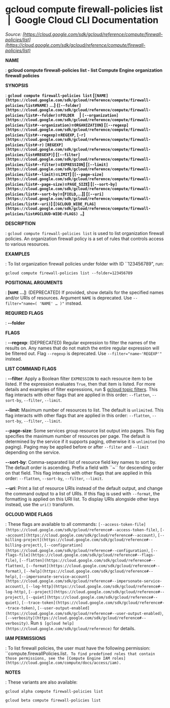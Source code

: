 # gcloud compute firewall-policies list  |  Google Cloud CLI Documentation

*Source: [https://cloud.google.com/sdk/gcloud/reference/compute/firewall-policies/list](https://cloud.google.com/sdk/gcloud/reference/compute/firewall-policies/list)*

**NAME**

: **gcloud compute firewall-policies list - list Compute Engine organization firewall policies**

**SYNOPSIS**

: **`gcloud compute firewall-policies list` [`[NAME](https://cloud.google.com/sdk/gcloud/reference/compute/firewall-policies/list#NAME)` …] (`[--folder](https://cloud.google.com/sdk/gcloud/reference/compute/firewall-policies/list#--folder)`=`FOLDER`     | `[--organization](https://cloud.google.com/sdk/gcloud/reference/compute/firewall-policies/list#--organization)`=`ORGANIZATION`) [`[--regexp](https://cloud.google.com/sdk/gcloud/reference/compute/firewall-policies/list#--regexp)`=`REGEXP`, `[-r](https://cloud.google.com/sdk/gcloud/reference/compute/firewall-policies/list#-r)` `[REGEXP](https://cloud.google.com/sdk/gcloud/reference/compute/firewall-policies/list#REGEXP)`] [`[--filter](https://cloud.google.com/sdk/gcloud/reference/compute/firewall-policies/list#--filter)`=`EXPRESSION`] [`[--limit](https://cloud.google.com/sdk/gcloud/reference/compute/firewall-policies/list#--limit)`=`LIMIT`] [`[--page-size](https://cloud.google.com/sdk/gcloud/reference/compute/firewall-policies/list#--page-size)`=`PAGE_SIZE`] [`[--sort-by](https://cloud.google.com/sdk/gcloud/reference/compute/firewall-policies/list#--sort-by)`=[`FIELD`,…]] [`[--uri](https://cloud.google.com/sdk/gcloud/reference/compute/firewall-policies/list#--uri)`] [`[GCLOUD_WIDE_FLAG](https://cloud.google.com/sdk/gcloud/reference/compute/firewall-policies/list#GCLOUD-WIDE-FLAGS) …`]**

**DESCRIPTION**

: `gcloud compute firewall-policies list` is used to list organization
firewall policies. An organization firewall policy is a set of rules that
controls access to various resources.

**EXAMPLES**

: To list organization firewall policies under folder with ID ``123456789", run:

```
gcloud compute firewall-policies list --folder=123456789
```

**POSITIONAL ARGUMENTS**

: **[`NAME` …]**:
(DEPRECATED) If provided, show details for the specified names and/or URIs of
resources.
Argument `NAME` is deprecated. Use `--filter="name=( 'NAME'
… )"` instead.

**REQUIRED FLAGS**

: **--folder**

**FLAGS**

: **--regexp**:
(DEPRECATED) Regular expression to filter the names of the results on. Any names
that do not match the entire regular expression will be filtered out.
Flag `--regexp` is deprecated. Use
`--filter="name~'REGEXP'"` instead.

**LIST COMMAND FLAGS**

: **--filter**:
Apply a Boolean filter `EXPRESSION` to each resource item
to be listed. If the expression evaluates `True`, then that item is
listed. For more details and examples of filter expressions, run $ [gcloud topic filters](https://cloud.google.com/sdk/gcloud/reference/topic/filters). This flag
interacts with other flags that are applied in this order:
`--flatten`, `--sort-by`, `--filter`,
`--limit`.

**--limit**:
Maximum number of resources to list. The default is `unlimited`. This
flag interacts with other flags that are applied in this order:
`--flatten`, `--sort-by`, `--filter`,
`--limit`.

**--page-size**:
Some services group resource list output into pages. This flag specifies the
maximum number of resources per page. The default is determined by the service
if it supports paging, otherwise it is `unlimited` (no paging).
Paging may be applied before or after `--filter` and
`--limit` depending on the service.

**--sort-by**:
Comma-separated list of resource field key names to sort by. The default order
is ascending. Prefix a field with ``~´´ for descending order on that
field. This flag interacts with other flags that are applied in this order:
`--flatten`, `--sort-by`, `--filter`,
`--limit`.

**--uri**:
Print a list of resource URIs instead of the default output, and change the
command output to a list of URIs. If this flag is used with
`--format`, the formatting is applied on this URI list. To display
URIs alongside other keys instead, use the `uri()` transform.

**GCLOUD WIDE FLAGS**

: These flags are available to all commands: `[--access-token-file](https://cloud.google.com/sdk/gcloud/reference#--access-token-file)`,
`[--account](https://cloud.google.com/sdk/gcloud/reference#--account)`, `[--billing-project](https://cloud.google.com/sdk/gcloud/reference#--billing-project)`,
`[--configuration](https://cloud.google.com/sdk/gcloud/reference#--configuration)`,
`[--flags-file](https://cloud.google.com/sdk/gcloud/reference#--flags-file)`,
`[--flatten](https://cloud.google.com/sdk/gcloud/reference#--flatten)`, `[--format](https://cloud.google.com/sdk/gcloud/reference#--format)`, `[--help](https://cloud.google.com/sdk/gcloud/reference#--help)`, `[--impersonate-service-account](https://cloud.google.com/sdk/gcloud/reference#--impersonate-service-account)`,
`[--log-http](https://cloud.google.com/sdk/gcloud/reference#--log-http)`,
`[--project](https://cloud.google.com/sdk/gcloud/reference#--project)`, `[--quiet](https://cloud.google.com/sdk/gcloud/reference#--quiet)`, `[--trace-token](https://cloud.google.com/sdk/gcloud/reference#--trace-token)`, `[--user-output-enabled](https://cloud.google.com/sdk/gcloud/reference#--user-output-enabled)`,
`[--verbosity](https://cloud.google.com/sdk/gcloud/reference#--verbosity)`.
Run `$ [gcloud help](https://cloud.google.com/sdk/gcloud/reference)` for details.

**IAM PERMISSIONS**

: To list firewall policies, the user must have the following permission:
``compute.firewallPolicies.list`.
To find predefined roles that contain those permissions, see the [Compute Engine IAM
roles](https://cloud.google.com/compute/docs/access/iam).`

**NOTES**

: These variants are also available:

```
gcloud alpha compute firewall-policies list
```

```
gcloud beta compute firewall-policies list
```